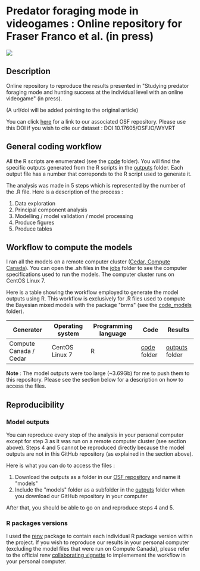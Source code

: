 # Predator foraging mode in videogames : Online repository for Fraser Franco et al. (in press)

![](https://img.shields.io/badge/license-CC%20BY--NC%204.0-green?style=for-the-badge)

## Description

Online repository to reproduce the results presented in "Studying predator foraging mode and hunting success at the individual level with an online videogame" (in press).

(A url/doi will be added pointing to the original article)

You can click [here](https://osf.io/wyvrt/) for a link to our associated OSF repository. Please use this DOI if you wish to cite our dataset : DOI 10.17605/OSF.IO/WYVRT

## General coding workflow

All the R scripts are enumerated (see the [code](./code) folder). You will find the specific outputs generated from the R scripts in the [outputs](./outputs) folder. Each output file has a number that correponds to the R script used to generate it.

The analysis was made in 5 steps which is represented by the number of the .R file. Here is a description of the process :

1. Data exploration
2. Principal component analysis
3. Modelling / model validation / model processing
4. Produce figures
5. Produce tables

## Workflow to compute the models

I ran all the models on a remote computer cluster ([Cedar, Compute Canada](https://docs.computecanada.ca/wiki/Cedar)). You can open the .sh files in the [jobs](./jobs) folder to see the computer specifications used to run the models. The computer cluster runs on CentOS Linux 7.

Here is a table showing the workflow employed to generate the model outputs using R. This workflow is exclusively for .R files used to compute the Bayesian mixed models with the package "brms" (see the [code_models](./code/code_models) folder).

| Generator              | Operating system | Programming language | Code               | Results                  |
| ---------------------- | ---------------- | -------------------- | ------------------ | ------------------------ |
| Compute Canada / Cedar | CentOS Linux 7   | R                    | [code](./code) folder | [outputs](./outputs) folder |

**Note** : The model outputs were too large (~3.69Gb) for me to push them to this repository. Please see the section below for a description on how to access the files.

## Reproducibility

### Model outputs

You can reproduce every step of the analysis in your personal computer except for step 3 as it was run on a remote computer cluster (see section above). Steps 4 and 5 cannot be reproduced directly because the model outputs are not in this GitHub repository (as explained in the section above).

Here is what you can do to access the files :

1. Download the outputs as a folder in our [OSF repository](https://osf.io/wyvrt/) and name it "models"
2. Include the "models" folder as a subfolder in the [outputs](./outputs) folder when you download our GitHub repository in your computer

After that, you should be able to go on and reproduce steps 4 and 5.

### R packages versions

I used the [renv](https://rstudio.github.io/renv/index.html) package to contain each individual R package version within the project. If you wish to reproduce our results in your personal computer (excluding the model files that were run on Compute Canada), please refer to the official renv [collaborating vignette](https://rstudio.github.io/renv/articles/collaborating.html) to implemement the workflow in your personal computer.
